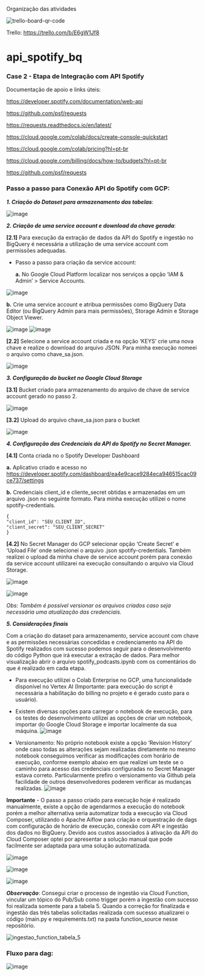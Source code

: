 Organização das atividades

![trello-board-qr-code](https://github.com/user-attachments/assets/85436430-b9bd-4ed9-8b2f-50c171752c0e)

Trello: https://trello.com/b/E6gW1Jf8 

# api_spotify_bq
### Case 2 - Etapa de Integração com API Spotify

Documentação de apoio e links úteis: 

https://developer.spotify.com/documentation/web-api 

https://github.com/psf/requests

https://requests.readthedocs.io/en/latest/

https://cloud.google.com/colab/docs/create-console-quickstart

https://cloud.google.com/colab/pricing?hl=pt-br

https://cloud.google.com/billing/docs/how-to/budgets?hl=pt-br

https://github.com/psf/requests 



### Passo a passo para Conexão API do Spotify com GCP:

**_1. Criação do Dataset para armazenamento das tabelas_**:


![image](https://github.com/user-attachments/assets/8e710469-f056-4feb-a607-d3909bc8256a)

**_2. Criação de uma service account e download da chave gerada_**:

  **[2.1]**  Para execução da extração de dados da API do Spotify e ingestão no BigQuery é necessária a utilização de uma service account com permissões adequadas.
   
- Passo a passo para criação da service account:
    	
   **a.** No Google Cloud Platform localizar nos serviços a opção ‘IAM & Admin’ > Service Accounts.

	 
![image](https://github.com/user-attachments/assets/b072fa81-0f2e-4ef7-bfff-3ed63852f49b) 



**b.** Crie uma service account e atribua permissões como  BigQuery Data Editor (ou BigQuery Admin para mais permissões), Storage Admin e Storage Object Viewer.

![image](https://github.com/user-attachments/assets/73540af3-9548-4dfa-b2ec-3d412eac1009)
![image](https://github.com/user-attachments/assets/ddfe5b6d-c0ae-4d77-93ea-2d2c5ba5bd48)


**[2.2]** Selecione a service account criada e na opção ‘KEYS’ crie uma nova chave e realize o download do arquivo JSON. Para minha execução nomeei o arquivo como chave_sa.json.

  
![image](https://github.com/user-attachments/assets/e2cadc0b-7ef9-4548-8e7a-5fecaace26ad)


**_3. Configuração do bucket no Google Cloud Storage_**

**[3.1]**  Bucket criado para armazenamento do arquivo de chave de service account gerado no passo 2.


![image](https://github.com/user-attachments/assets/4d39ed4b-f465-42f0-8e7b-4860ddccb7a8)


**[3.2]** Upload do arquivo chave_sa.json para o bucket


![image](https://github.com/user-attachments/assets/43e2dccf-837d-4b25-bc27-3f5ea6242730)


**_4. Configuração das Credenciais da API do Spotify no Secret Manager._**

**[4.1]** Conta criada no o Spotify Developer Dashboard

**a.** Aplicativo criado e acesso no https://developer.spotify.com/dashboard/ea4e9cace9284eca946515cac09ce737/settings 

**b.** Credenciais client_id e cliente_secret obtidas e armazenadas em um arquivo .json no seguinte formato. Para minha execução utilizei o nome spotify-credentials.

  
```
{
"client_id": "SEU_CLIENT_ID",
"client_secret": "SEU_CLIENT_SECRET"
}
```


**[4.2]** No Secret Manager do GCP selecionar opção ‘Create Secret' e ‘Upload File’ onde selecionei o arquivo .json spotify-credentials. Também realizei o upload da minha chave de service account porém para conexão da service account utilizarei na execução consultando o arquivo via Cloud Storage.


![image](https://github.com/user-attachments/assets/247107de-8481-4417-93c4-f77cb88b4555)  
	
![image](https://github.com/user-attachments/assets/3d12d65f-ac8c-4c81-939d-fcc7344411cf)

*Obs: Também é possível versionar os arquivos criados caso seja necessária uma atualização das credenciais.*

**_5. Considerações finais_**

Com a criação do dataset para armazenamento, service account com chave e as permissões necessárias concedidas e credenciamento na API do Spotify realizados com sucesso podemos seguir para o desenvolvimento do código Python que irá executar a extração de dados. Para melhor visualização abrir o arquivo spotify_podcasts.ipynb  com os comentários do que é realizado em cada etapa.

-  Para execução utilizei o Colab Enterprise no GCP, uma funcionalidade disponível no Vertex AI (Importante: para execução do script é necessária a habilitação do billing no projeto e é gerado custo para o usuário).

-  Existem diversas opções para carregar o notebook de execução, para os testes do desenvolvimento utilizei as opções de criar um notebook, importar do Google Cloud Storage e importar localmente da sua máquina.
![image](https://github.com/user-attachments/assets/135d996e-e9e7-4660-9ade-c3f5accabddd)

-  Versionamento: No próprio notebook existe a opção ‘Revision History’ onde caso todas as alterações sejam realizadas diretamente no mesmo notebook conseguimos verificar as modificações com horário de execução, conforme exemplo abaixo em que realizei um teste se o caminho para acesso das credenciais configuradas no Secret Manager estava correto.
  Particularmente prefiro o versionamento via Github pela facilidade de outros desenvolvedores poderem verificar as mudanças realizadas.
![image](https://github.com/user-attachments/assets/8e65e464-8438-4075-a807-dab7b023ed3a)

 





**Importante** - O passo a passo criado para execução hoje é realizado manualmente, existe a opção de agendarmos a execução do notebook porém a melhor alternativa seria automatizar toda a execução via Cloud Composer, utilizando o Apache Aiflow para criação e orquestração de dags com configuração de horário de execução, conexão com API e ingestão dos dados no BigQuery. Devido aos custos associados à ativação da API do Cloud Composer optei por apresentar a solução manual que pode facilmente ser adaptada para uma solução automatizada.

![image](https://github.com/user-attachments/assets/9e14a8d5-d2aa-424c-8662-1ad0a297124b)


![image](https://github.com/user-attachments/assets/02cd43a5-3b48-4baf-baa0-684079db5037)


![image](https://github.com/user-attachments/assets/6e8b3cfb-2f5c-47fe-86d1-37bc26da0348)


_**Observação**_: Consegui criar o processo de ingestão via Cloud Function, vincular um tópico do Pub/Sub como trigger porém a ingestão com sucesso foi realizada somente para a tabela 5. Quando a correção for finalizada e ingestão das três tabelas solicitadas realizada com sucesso atualizarei o código (main.py e requirements.txt) na pasta function_source nesse repositório.

![ingestao_function_tabela_5](https://github.com/user-attachments/assets/b90b7280-6633-4371-b141-0f5f24f7e5d9)



### Fluxo para dag:


![image](https://github.com/user-attachments/assets/aa411719-d702-4001-976a-c7696338e2cd)

